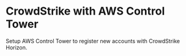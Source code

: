 # CrowdStrike with AWS Control Tower 

Setup AWS Control Tower to register new accounts with CrowdStrike Horizon.
